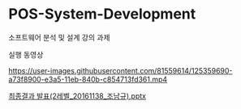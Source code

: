 # POS-System-Development
소프트웨어 분석 및 설계 강의 과제

실행 동영상

https://user-images.githubusercontent.com/81559614/125359690-a73f8900-e3a5-11eb-840b-c854713fd361.mp4


[최종결과 발표(2레벨_20161138_조남규).pptx](https://github.com/namkyu742/POS-System-Development/files/6804615/2._20161138_.pptx)
